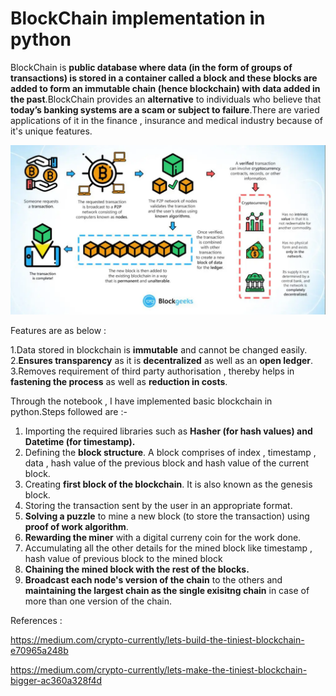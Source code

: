 # BlockChain implementation in python

BlockChain is **public database where data (in the form of groups of transactions) is stored in a container called a block and these blocks are added to form an immutable chain (hence blockchain) with data added in the past**.BlockChain provides an **alternative** to individuals who believe that **today’s banking systems are a scam or subject to failure**.There are varied applications of it in the finance , insurance and  medical industry because of it's unique features.

![](/images/BlockChain.png)

Features are as below :

1.Data stored in blockchain is **immutable** and cannot be changed easily.  
2.**Ensures transparency** as it is **decentralized** as well as an **open ledger**.  
3.Removes requirement of third party authorisation , thereby helps in **fastening the process** as well as **reduction in costs**.  

Through the notebook , I have implemented basic blockchain in python.Steps followed are :-

1. Importing the required libraries such as **Hasher (for hash values) and Datetime (for timestamp).**
2. Defining the **block structure**. A block comprises of index , timestamp , data , hash value of the previous block and hash value of the current block.
3. Creating **first block of the blockchain**. It is also known as the genesis block.
4. Storing the transaction sent by the user in an appropriate format.
5. **Solving a puzzle** to mine a new block (to store the transaction) using **proof of work algorithm**.
6. **Rewarding the miner** with a digital curreny coin for the work done.
7. Accumulating all the other details for the mined block like timestamp , hash value of previous block to the mined block 
8. **Chaining the mined block with the rest of the blocks.**
9. **Broadcast each node's version of the chain** to the others and **maintaining the largest chain as the single exisitng chain** in case of more than one version of the chain.

References :

https://medium.com/crypto-currently/lets-build-the-tiniest-blockchain-e70965a248b

https://medium.com/crypto-currently/lets-make-the-tiniest-blockchain-bigger-ac360a328f4d
